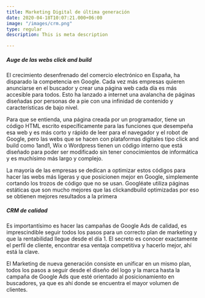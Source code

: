 ```yaml
---
title: Marketing Digital de última generación
date: 2020-04-18T10:07:21.000+06:00
image: "/images/crm.png"
type: regular
description: This is meta description

---
```

##### Auge de las webs click and build

El crecimiento desenfrenado del comercio electrónico en España, ha disparado la competencia en Google. Cada vez más empresas quieren anunciarse en el buscador y crear una página web cada día es más accesible para todos. Esto ha lanzado a internet una avalancha de páginas diseñadas por personas de a pie con una infinidad de contenido y características de bajo nivel. 

Para que se entienda, una página creada por un programador, tiene un código HTML escrito específicamente para las funciones que desempeña esa web y es más corto y rápido de leer para el navegador y el robot de Google, pero las webs que se hacen con plataformas digitales tipo click and build como 1and1, Wix o Wordpress tienen un código interno que está diseñado para poder ser modificado sin tener conocimientos de informática y es muchísimo más largo y complejo.

La mayoría de las empresas se dedican a optimizar estos códigos para hacer las webs más ligeras y que posicionen mejor en Google, simplemente cortando los trozos de código que no se usan. Googléate utiliza páginas estáticas que son mucho mejores que las clickandbuild optimizadas por eso se obtienen mejores resultados a la primera

##### CRM de calidad

Es importantísimo es hacer las campañas de Google Ads de calidad, es imprescindible seguir todos los pasos para un correcto plan de marketing y que la rentabilidad llegue desde el día 1. El secreto es conocer exactamente el perfil de cliente, encontrar esa ventaja competitiva y hacerlo mejor, ahí está la clave.

El Marketing de nueva generación consiste en unificar en un mismo plan, todos los pasos a seguir desde el diseño del logo y la marca hasta la campaña de Google Ads que esté orientado al posicionamiento en buscadores, ya que es ahí donde se encuentra el mayor volumen de clientes.